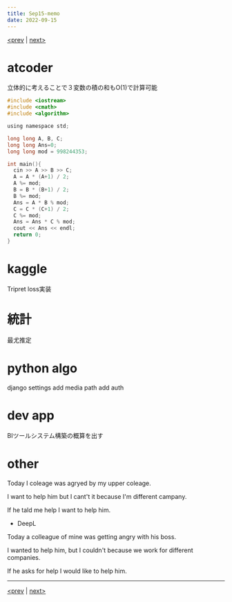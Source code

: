 ```yaml
---
title: Sep15-memo 
date: 2022-09-15 
---
```


[<prev](https://idekworks.github.io/TechnicalMemo/2022/09/14/Sep14.html) | [next>](https://idekworks.github.io/TechnicalMemo/2022/09/16/Sep16.html) 

# atcoder
立体的に考えることで３変数の積の和もO(1)で計算可能
```c
#include <iostream>
#include <cmath>
#include <algorithm>

using namespace std;

long long A, B, C;
long long Ans=0;
long long mod = 998244353;

int main(){
  cin >> A >> B >> C;
  A = A * (A+1) / 2;
  A %= mod;
  B = B * (B+1) / 2;
  B %= mod;
  Ans = A * B % mod;
  C = C * (C+1) / 2;
  C %= mod;
  Ans = Ans * C % mod;
  cout << Ans << endl;
  return 0;
}
```

# kaggle
Tripret loss実装

# 統計
最尤推定

# python algo
django settings 
add media path
add auth


# dev app
BIツールシステム構築の概算を出す

# other
Today I coleage was agryed by my upper coleage.

I want to help him but I cant't it because I'm different campany.

If he tald me help I want to help him.

- DeepL

Today a colleague of mine was getting angry with his boss.

I wanted to help him, but I couldn't because we work for different companies.

If he asks for help I would like to help him.


***

[<prev](https://idekworks.github.io/TechnicalMemo/2022/09/14/Sep14.html) | [next>](https://idekworks.github.io/TechnicalMemo/2022/09/16/Sep16.html)

